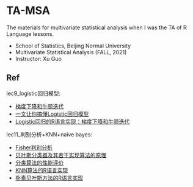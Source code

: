 # TA-MSA
The materials for multivariate statistical analysis when I was the TA of R Language lessons.

- School of Statistics, Beijing Normal University
- Multivariate Statistical Analysis (FALL, 2021)
- Instructor: Xu Guo

## Ref
lec9_logistic回归模型:
- [梯度下降和牛顿迭代](https://mp.weixin.qq.com/s?__biz=MzI3NzE3NDAxMg==&mid=2247486414&idx=1&sn=7719838453d18d887357a30a7cc8333c&chksm=eb6b085ddc1c814bff0274a7aae4b26af7578736157f47bc7b3f6383bf1804471e893ecff3af&mpshare=1&scene=23&srcid=1110nnHi5RJditqJ91MEM3nc&sharer_sharetime=1636516416526&sharer_shareid=b8f1518638b19f3e84add00d7ea4e422%23rd)
- [一文让你搞懂Logistic回归模型](https://mp.weixin.qq.com/s?__biz=MzI3NzE3NDAxMg==&mid=2247485328&idx=1&sn=4cbb9c77b5aa3b1b4c0073d8653d4db5&chksm=eb6b0403dc1c8d15de228a3282e37b008f82e5c9229275d13432cb9990f503d4fad2df9ebcf5&mpshare=1&scene=23&srcid=11109HOgq63KLwvrLm92nSn4&sharer_sharetime=1636516390937&sharer_shareid=b8f1518638b19f3e84add00d7ea4e422%23rd)
- [Logistic回归的R语言实现：梯度下降和牛顿迭代](https://mp.weixin.qq.com/s?__biz=MzI3NzE3NDAxMg==&mid=2247485272&idx=1&sn=63eb619e1c384fc0af0b8cac2f255fc7&chksm=eb6b04cbdc1c8ddde2de923fc29f3741d7d81a6173d95287ed9feac76491eee7ddf8637ba921&mpshare=1&scene=23&srcid=1110IFeIU93ScRysECMmenJY&sharer_sharetime=1636516324230&sharer_shareid=b8f1518638b19f3e84add00d7ea4e422%23rd)

lec11_判别分析+KNN+naive bayes: 
- [Fisher判别分析](https://mp.weixin.qq.com/s/bSYp8ZUCxirpi3tBd05zxQ)
- [贝叶斯分类器及其若干实现算法的原理](https://mp.weixin.qq.com/s?__biz=MzI3NzE3NDAxMg==&mid=2247485004&idx=1&sn=729af4839284450f277f56e178fdead3&scene=21#wechat_redirect)
- [分类算法的性能评价](https://mp.weixin.qq.com/s?__biz=MzI3NzE3NDAxMg==&mid=2247485186&idx=1&sn=9d3a605a52a7ac415788179543e32168&chksm=eb6b0491dc1c8d87d6526677be74af5ecb4d86ad1a8d04083c5813b3186c7a0b2bbbf7ef72ef&scene=178&cur_album_id=1594387292452929538#rd)
- [KNN算法的R语言实现](https://mp.weixin.qq.com/s?__biz=MzI3NzE3NDAxMg==&mid=2247485066&idx=1&sn=b111f7804dbdd476b782a80715e89218&chksm=eb6b0519dc1c8c0f3cf39f5e5818d56e476c07d4c6d34981e45e2799cdf61f1f1c9d2f70380a&scene=178&cur_album_id=1594387292452929538#rd)
- [朴素贝叶斯方法的R语言实现](https://mp.weixin.qq.com/s?__biz=MzI3NzE3NDAxMg==&mid=2247485201&idx=1&sn=fd92a9b25b9c375ded1038422caaad01&chksm=eb6b0482dc1c8d941b16f8e729327d3ca1a7f85110c003913cbbb04efeef1d3c9cc15e64248e&scene=178&cur_album_id=1594387292452929538#rd)


